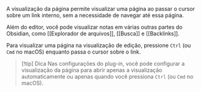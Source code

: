 A visualização da página permite visualizar uma página ao passar o cursor sobre um link interno, sem a necessidade de navegar até essa página.

Além do editor, você pode visualizar notas em várias outras partes do Obsidian, como [[Explorador de arquivos]], [[Busca]] e [[Backlinks]].

Para visualizar uma página na visualização de edição, pressione `Ctrl` (ou `Cmd` no macOS) enquanto passa o cursor sobre o link.

> [!tip] Dica
> Nas configurações do plug-in, você pode configurar a visualização da página para abrir apenas a visualização automaticamente ou apenas quando você pressiona `Ctrl` (ou `Cmd` no macOS).
